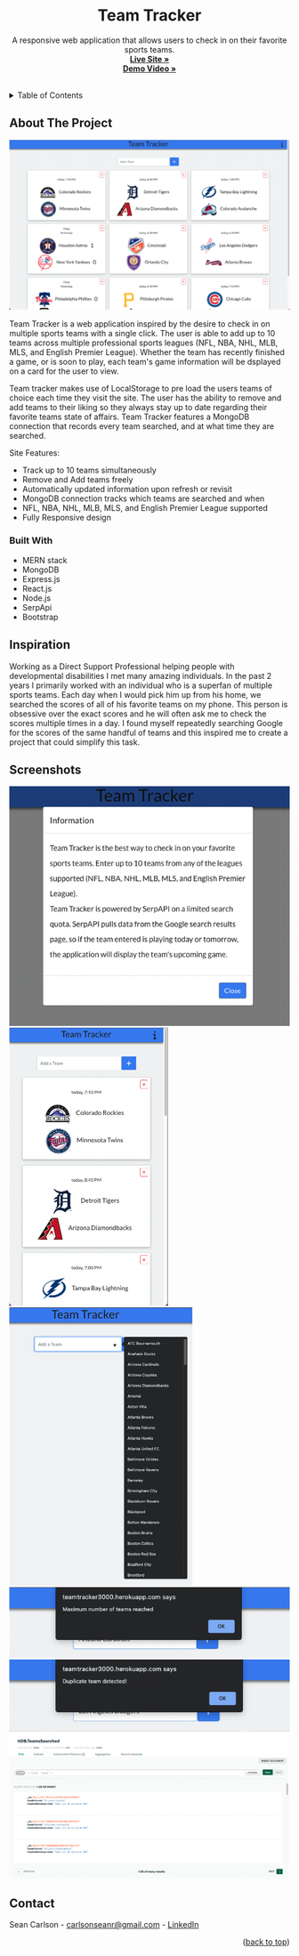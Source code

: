 <div id="top"></div>
<div align="center">

  <h1 align="center">Team Tracker</h1>

  <p align="center">
    A responsive web application that allows users to check in on their favorite sports teams.
    <br />
    <a href="https://teamtracker3000.herokuapp.com" target="_blank"><strong>Live Site »</strong></a><br />
    <a href="" target="_blank"><strong>Demo Video »</strong></a>
    <br />
    <br />
  </p>
</div>

<details>
  <summary>Table of Contents</summary>
  <ol>
    <li>
      <a href="#about-the-project">About The Project</a>
      <ul>
        <li><a href="#built-with">Built With</a></li>
      </ul>
    </li>
    <li><a href="#inspiration">Inspiration</a></li>
    <li><a href="#screenshots">Screenshots</a></li>
    <li><a href="#contact">Contact</a></li>
  </ol>
</details>


## About The Project

<img src="README.screenshots/NineTeamViewSS.png" alt="">

Team Tracker is a web application inspired by the desire to check in on multiple sports teams with a single click. The user is able to add up to 10 teams across multiple professional sports leagues (NFL, NBA, NHL, MLB, MLS, and English Premier League). Whether the team has recently finished a game, or is soon to play, each team's game information will be dsplayed on a card for the user to view.

Team tracker makes use of LocalStorage to pre load the users teams of choice each time they visit the site. The user has the ability to remove and add teams to their liking so they always stay up to date regarding their favorite teams state of affairs. Team Tracker features a MongoDB connection that records every team searched, and at what time they are searched.

Site Features:
* Track up to 10 teams simultaneously
* Remove and Add teams freely
* Automatically updated information upon refresh or revisit
* MongoDB connection tracks which teams are searched and when
* NFL, NBA, NHL, MLB, MLS, and English Premier League supported
* Fully Responsive design


### Built With

* MERN stack
* MongoDB
* Express.js
* React.js
* Node.js
* SerpApi
* Bootstrap


## Inspiration

Working as a Direct Support Professional helping people with developmental disabilities I met many amazing individuals. In the past 2 years I primarily worked with an individual who is a superfan of multiple sports teams. Each day when I would pick him up from his home, we searched the scores of all of his favorite teams on my phone. This person is obsessive over the exact scores and he will often ask me to check the scores multiple times in a day. I found myself repeatedly searching Google for the scores of the same handful of teams and this inspired me to create a project that could simplify this task.

## Screenshots

<div display="flex">
  <img src="README.screenshots/InfoSS.png" alt="">
  <img src="README.screenshots/MobileViewSS.png" alt="" height="500">
  <img src="README.screenshots/DropdownSS.png" alt="" height="500">
  <img src="README.screenshots/Screen Shot 2022-06-23 at 11.56.57 AM.png" alt="">
  <img src="README.screenshots/Screen Shot 2022-06-23 at 11.56.41 AM.png" alt="">
  <img src="README.screenshots/Screen Shot 2022-06-23 at 11.58.44 AM.png" alt="">
</div>

<!-- CONTACT -->
## Contact

Sean Carlson - carlsonseanr@gmail.com - <a href="https://www.linkedin.com/in/sean-carlson-5954b5161" target="_blank">LinkedIn</a>

<p align="right">(<a href="#top">back to top</a>)</p>
